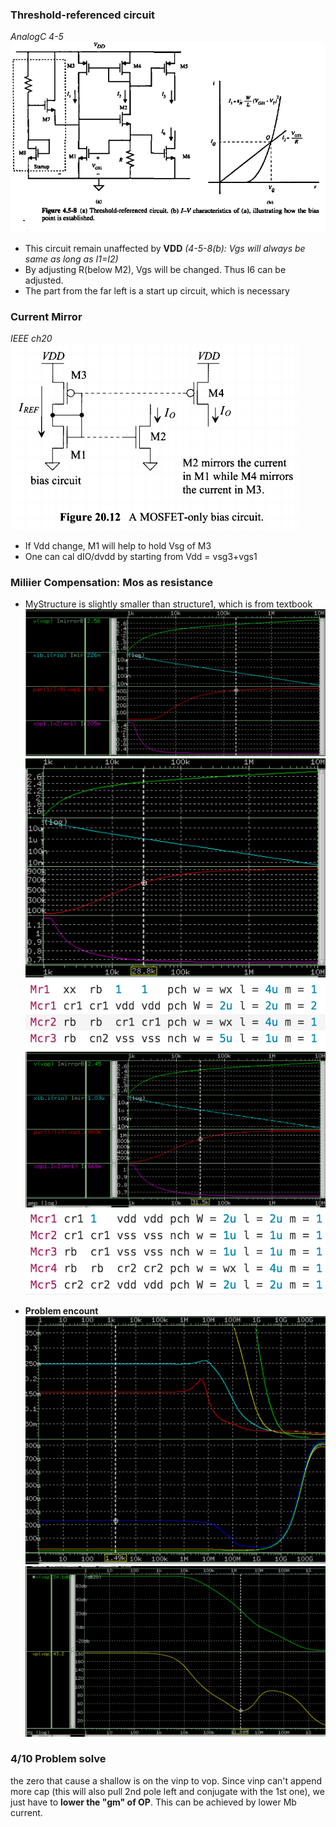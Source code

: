 




### Threshold-referenced circuit
*AnalogC 4-5*   </br>
<img src="./pic/TR.png"></img>

* This circuit remain unaffected by **VDD** *(4-5-8(b): Vgs will always be same as long as I1=I2)*
* By adjusting R(below M2), Vgs will be changed. Thus I6 can be adjusted.
* The part from the far left is a start up circuit, which is necessary



### Current Mirror
*IEEE ch20*     </br>
<img src="./pic/CM_MOSonly.png"></img>

* If Vdd change, M1 will help to hold Vsg of M3
* One can cal dIO/dvdd by starting from Vdd = vsg3+vgs1

### Miliier Compensation: Mos as resistance
* MyStructure is slightly smaller than structure1, which is from textbook
<img src="./pic/MosAsResistance_wiSimpleBias.png"></img>
<img src="./pic/MosAsResistance_structure1.png"></img>
<img src="./pic/MosAsResistance_structure1_sp.png"></img>
<img src="./pic/MosAsResistance_MyStructure.png"></img>
<img src="./pic/MosAsResistance_MyStructure_sp.png"></img>

* **Problem encount**
<img src="./pic/problem_closed_fs.png"></img>
<img src="./pic/problem_loop_fs.png"></img>

### 4/10 Problem solve
the zero that cause a shallow is on the vinp to vop. Since vinp can't append more cap (this will also pull 2nd pole left and conjugate with the 1st one), we just have to **lower the "gm" of OP**. This can be achieved by lower Mb current.
